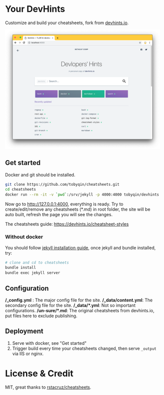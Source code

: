 # Your DevHints

Customize and build your cheatsheets, fork from [devhints.io](https://devhints.io).

![DevHints](_not_important/screen.png)

## Get started

Docker and git should be installed.

```bash
git clone https://github.com/tobyqin/cheatsheets.git
cd cheatsheets
docker run --rm -it -v `pwd`:/srv/jekyll -p 4000:4000 tobyqin/devhints jekyll serve
```
Now go to <http://127.0.0.1:4000>, everything is ready. Try to create/edit/remove any cheatsheets (*.md) in root folder, the site will be auto built, refresh the page you will see the changes.

The cheatsheets guide: <https://devhints.io/cheatsheet-styles>

### Without docker

You should follow [jekyll installation guide](https://jekyllrb.com/docs/installation/), once jekyll and bundle installed, try:

```bash
# clone and cd to cheatsheets
bundle install
bundle exec jekyll server
```

## Configuration

**/_config.yml** : The major config file for the site.
**/_data/content.yml**: The secondary config file for the site.
**/_data/\*.yml**: Not so important configurations.
**/un-sure/\*.md**: The original cheatsheets from devhints.io, put files here to exclude publishing.

## Deployment 

1. Serve with docker, see "Get started"
2. Trigger build every time your cheatsheets changed, then serve `_output` via IIS or nginx.

# License & Credit

MIT, great thanks to [rstacruz/cheatsheets](https://github.com/rstacruz/cheatsheets).